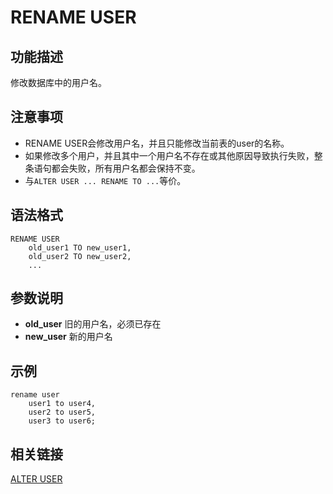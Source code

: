 # RENAME USER<a name="ZH-CN_TOPIC_0289900931"></a>

## 功能描述<a name="zh-cn_topic_0283136462_zh-cn_topic_0237122152_zh-cn_topic_0059778107_s74e2e8764aa64af1b093f8f68069bce6"></a>

修改数据库中的用户名。

## 注意事项<a name="zh-cn_topic_0283136462_zh-cn_topic_0237122152_zh-cn_topic_0059778107_sdcf8f26a27a64e52b7099ca3ce0256b6"></a>

-   RENAME USER会修改用户名，并且只能修改当前表的user的名称。
-   如果修改多个用户，并且其中一个用户名不存在或其他原因导致执行失败，整条语句都会失败，所有用户名都会保持不变。
-   与`ALTER USER ... RENAME TO ...`等价。

## 语法格式<a name="zh-cn_topic_0283136462_zh-cn_topic_0237122152_zh-cn_topic_0059778107_s6fa866d73d5c4158836c9fdd0ad5b3ac"></a>

```
RENAME USER 
    old_user1 TO new_user1,
    old_user2 TO new_user2,
    ...

```

## 参数说明<a name="zh-cn_topic_0283136462_zh-cn_topic_0237122152_zh-cn_topic_0059778107_sa6ea557919e84c0db8ed5cbb227fa983"></a>

-   **old_user** 
    旧的用户名，必须已存在
-    **new_user** 
    新的用户名

## 示例<a name="zh-cn_topic_0283136462_zh-cn_topic_0237122152_zh-cn_topic_0059778107_s1af12a7c6e4e456f9fc72da9c90358ff"></a>

``` 
rename user 
    user1 to user4, 
    user2 to user5,
    user3 to user6;
```

## 相关链接<a name="zh-cn_topic_0283136462_zh-cn_topic_0237122152_zh-cn_topic_0059778107_s08580f38742d47efa6a955c9385d6ae2"> </a>

[ALTER USER](https://opengauss.org/zh/docs/latest/docs/BriefTutorial/%E9%99%84%E5%BD%95-SQL%E8%AF%AD%E6%B3%95.html)